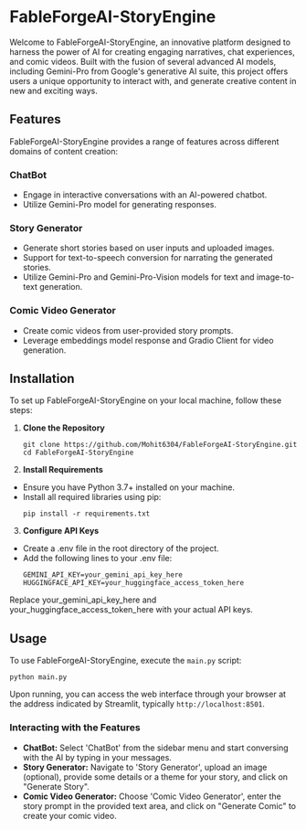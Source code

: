 # FableForgeAI-StoryEngine

Welcome to FableForgeAI-StoryEngine, an innovative platform designed to harness the power of AI for creating engaging narratives, chat experiences, and comic videos. Built with the fusion of several advanced AI models, including Gemini-Pro from Google's generative AI suite, this project offers users a unique opportunity to interact with, and generate creative content in new and exciting ways.

## Features

FableForgeAI-StoryEngine provides a range of features across different domains of content creation:

### ChatBot
- Engage in interactive conversations with an AI-powered chatbot.
- Utilize Gemini-Pro model for generating responses.

### Story Generator
- Generate short stories based on user inputs and uploaded images.
- Support for text-to-speech conversion for narrating the generated stories.
- Utilize Gemini-Pro and Gemini-Pro-Vision models for text and image-to-text generation.

### Comic Video Generator
- Create comic videos from user-provided story prompts.
- Leverage embeddings model response and Gradio Client for video generation.

## Installation

To set up FableForgeAI-StoryEngine on your local machine, follow these steps:

1. **Clone the Repository**
    ```
    git clone https://github.com/Mohit6304/FableForgeAI-StoryEngine.git
    cd FableForgeAI-StoryEngine
    ```

2. **Install Requirements**
- Ensure you have Python 3.7+ installed on your machine.
- Install all required libraries using pip:
  ```
  pip install -r requirements.txt
  ```

3. **Configure API Keys**
- Create a .env file in the root directory of the project.
- Add the following lines to your .env file:
    ```
    GEMINI_API_KEY=your_gemini_api_key_here
    HUGGINGFACE_API_KEY=your_huggingface_access_token_here
    ```
Replace your_gemini_api_key_here and your_huggingface_access_token_here with your actual API keys.

## Usage

To use FableForgeAI-StoryEngine, execute the `main.py` script:
```
python main.py
```

Upon running, you can access the web interface through your browser at the address indicated by Streamlit, typically `http://localhost:8501`.

### Interacting with the Features
- **ChatBot:** Select 'ChatBot' from the sidebar menu and start conversing with the AI by typing in your messages.
- **Story Generator:** Navigate to 'Story Generator', upload an image (optional), provide some details or a theme for your story, and click on "Generate Story".
- **Comic Video Generator:** Choose 'Comic Video Generator', enter the story prompt in the provided text area, and click on "Generate Comic" to create your comic video.

